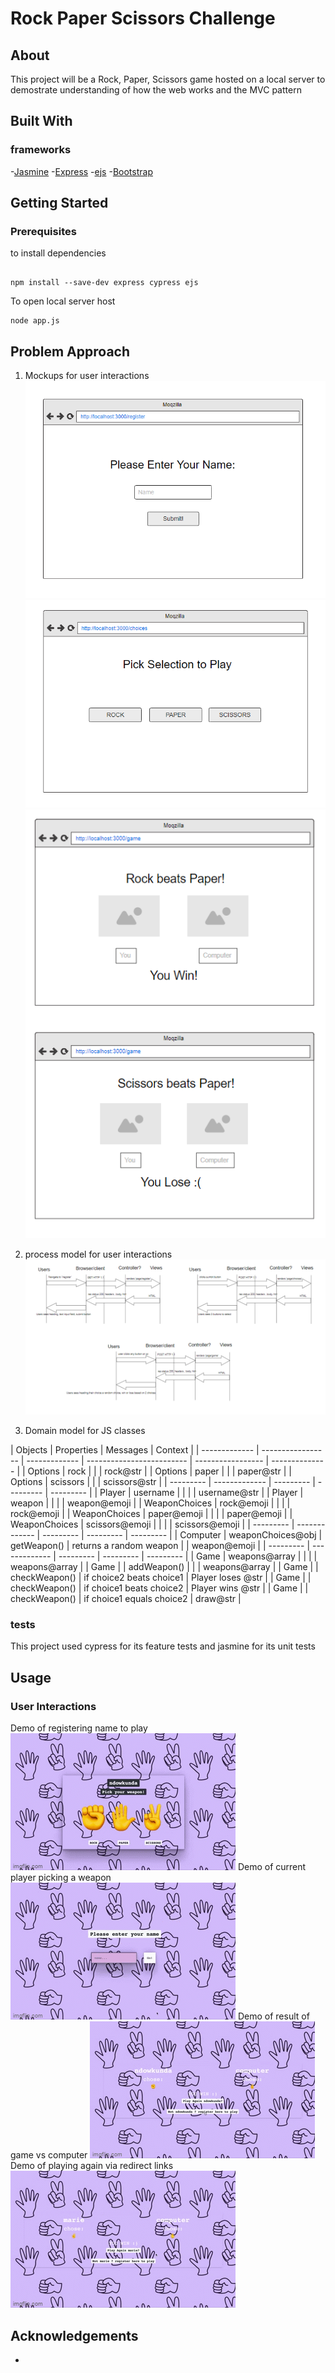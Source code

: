 # Rock Paper Scissors Challenge

## About

This project will be a Rock, Paper, Scissors game hosted on a local server to demostrate understanding of how the web works and the MVC pattern

## Built With

### frameworks

-[Jasmine](https://github.com/twbs/bootstrap) -[Express](http://expressjs.com/) -[ejs](https://ejs.co/#install) -[Bootstrap](https://github.com/twbs/bootstrap)

## Getting Started

### Prerequisites

to install dependencies

```

npm install --save-dev express cypress ejs

```

To open local server host

```
node app.js
```

## Problem Approach

1. Mockups for user interactions
   ![register view](public\media\pages-view-register.png)
   ![choices view](public\media\pages-views-choices.png)
   ![game view](public\media\pages-views-game.png)

2. process model for user interactions
   ![process model](public\media\process_model.png)

3. Domain model for JS classes

| Objects       | Properties        | Messages      | Context                   |
| ------------- | ----------------- | ------------- | ------------------------- | ----------------- | -------------- |
| Options       | rock              |               |                           | rock@str          |
| Options       | paper             |               |                           | paper@str         |
| Options       | scissors          |               |                           | scissors@str      |
| ---------     | -------------     | ---------     | ---------                 | ---------         |
| Player        | username          |               |                           |                   | username@str   |
| Player        | weapon            |               |                           |                   | weapon@emoji   |
| WeaponChoices | rock@emoji        |               |                           |                   | rock@emoji     |
| WeaponChoices | paper@emoji       |               |                           |                   | paper@emoji    |
| WeaponChoices | scissors@emoji    |               |                           |                   | scissors@emoji |
| ---------     | -------------     | ---------     | ---------                 | ---------         |
| Computer      | weaponChoices@obj | getWeapon()   | returns a random weapon   |                   | weapon@emoji   |
| ---------     | -------------     | ---------     | ---------                 | ---------         |
| Game          | weapons@array     |               |                           |                   | weapons@array  |
| Game          |                   | addWeapon()   |                           |                   | weapons@array  |
| Game          |                   | checkWeapon() | if choice2 beats choice1  | Player loses @str |
| Game          |                   | checkWeapon() | if choice1 beats choice2  | Player wins @str  |
| Game          |                   | checkWeapon() | if choice1 equals choice2 | draw@str          |

### tests

This project used cypress for its feature tests and jasmine for its unit tests

## Usage

### User Interactions

Demo of registering name to play
![gif of registering name for game](public\media\register.gif)
Demo of current player picking a weapon  
![gif of  rock paper scissors choices](public\media\choose.gif)
Demo of result of game vs computer
![gif of  result vs computer](public\media\result.gif)
Demo of playing again via redirect links
![gif of  redirects](public\media\playAgain.gif)

## Acknowledgements

-
